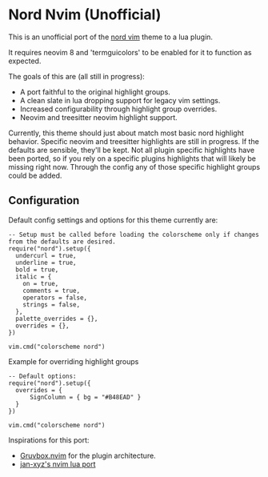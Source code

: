 # Nord Nvim (Unofficial)

This is an unofficial port of the [nord vim](https://github.com/nordtheme/vim) theme to a lua plugin.

It requires neovim 8 and 'termguicolors' to be enabled for it to function as expected.

The goals of this are (all still in progress):
- A port faithful to the original highlight groups.
- A clean slate in lua dropping support for legacy vim settings.
- Increased configurability through highlight group overrides.
- Neovim and treesitter neovim highlight support.

Currently, this theme should just about match most basic nord highlight behavior. Specific neovim and treesitter highlights 
are still in progress. If the defaults are sensible, they'll be kept. Not all plugin specific highlights have been ported,
so if you rely on a specific plugins highlights that will likely be missing right now. Through the config any of those specific
highlight groups could be added.

## Configuration

Default config settings and options for this theme currently are:
```
-- Setup must be called before loading the colorscheme only if changes from the defaults are desired.
require("nord").setup({
  undercurl = true,
  underline = true,
  bold = true,
  italic = {
    on = true, 
    comments = true,
    operators = false,
    strings = false,
  },
  palette_overrides = {},
  overrides = {},
})

vim.cmd("colorscheme nord")
```

Example for overriding highlight groups
```
-- Default options:
require("nord").setup({
  overrides = {
      SignColumn = { bg = "#B48EAD" }
  }
})

vim.cmd("colorscheme nord")
```

Inspirations for this port:
- [Gruvbox.nvim](https://github.com/ellisonleao/gruvbox.nvim) for the plugin architecture.
- [jan-xyz's nvim lua port](https://github.com/jan-xyz/nord.nvim)

